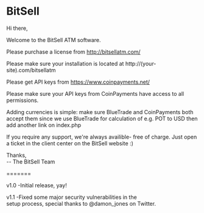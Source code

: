 BitSell
=======

Hi there,

Welcome to the BitSell ATM software.

Please purchase a license from http://bitsellatm.com/

Please make sure your installation
is located at http://(your-site).com/bitsellatm

Please get API keys from https://www.coinpayments.net/

Please make sure your API keys from CoinPayments
have access to all permissions.

Adding currencies is simple: make sure BlueTrade and
CoinPayments both accept them since we use BlueTrade for calculation of
e.g. POT to USD then add another link on index.php

If you require any support, we're always availible- free of charge.
Just open a ticket in the client center on the BitSell website :)

Thanks,<br>
-- The BitSell Team

=======

v1.0
-Initial release, yay!

v1.1
-Fixed some major security vulnerabilities in the <br />setup process, special thanks to @damon_jones on Twitter.
